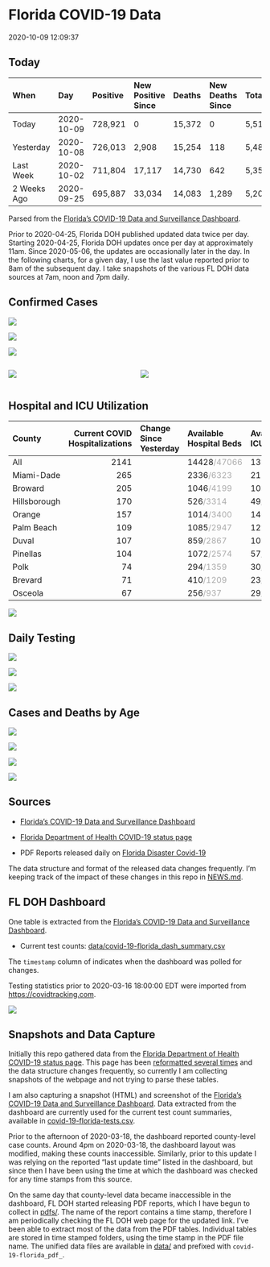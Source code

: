 Florida COVID-19 Data
================
2020-10-09 12:09:37

## Today

| When        | Day        | Positive | New Positive Since | Deaths | New Deaths Since | Total     |
| :---------- | :--------- | :------- | :----------------- | :----- | :--------------- | :-------- |
| Today       | 2020-10-09 | 728,921  | 0                  | 15,372 | 0                | 5,518,162 |
| Yesterday   | 2020-10-08 | 726,013  | 2,908              | 15,254 | 118              | 5,489,758 |
| Last Week   | 2020-10-02 | 711,804  | 17,117             | 14,730 | 642              | 5,351,521 |
| 2 Weeks Ago | 2020-09-25 | 695,887  | 33,034             | 14,083 | 1,289            | 5,205,994 |

Parsed from the [Florida’s COVID-19 Data and Surveillance
Dashboard](https://fdoh.maps.arcgis.com/apps/opsdashboard/index.html#/8d0de33f260d444c852a615dc7837c86).

Prior to 2020-04-25, Florida DOH published updated data twice per day.
Starting 2020-04-25, Florida DOH updates once per day at approximately
11am. Since 2020-05-06, the updates are occasionally later in the day.
In the following charts, for a given day, I use the last value reported
prior to 8am of the subsequent day. I take snapshots of the various FL
DOH data sources at 7am, noon and 7pm daily.

## Confirmed Cases

![](plots/covid-19-florida-daily-test-changes.png)

![](plots/covid-19-florida-deaths-by-day.png)

![](plots/covid-19-florida-county-top-6.png)

<div class="columns">

<div class="column is-full-mobile">

![](plots/covid-19-florida-testing.png)

</div>

<div class="column is-full-mobile">

![](plots/covid-19-florida-total-positive.png)

</div>

</div>

## Hospital and ICU Utilization

| County       | Current COVID Hospitalizations | Change Since Yesterday | Available Hospital Beds                      | Available ICU Beds                         |
| :----------- | -----------------------------: | :--------------------- | :------------------------------------------- | :----------------------------------------- |
| All          |                           2141 |                        | 14428<span style="color: #aaa">/47066</span> | 1319<span style="color: #aaa">/4735</span> |
| Miami-Dade   |                            265 |                        | 2336<span style="color: #aaa">/6323</span>   | 215<span style="color: #aaa">/734</span>   |
| Broward      |                            205 |                        | 1046<span style="color: #aaa">/4199</span>   | 102<span style="color: #aaa">/363</span>   |
| Hillsborough |                            170 |                        | 526<span style="color: #aaa">/3314</span>    | 49<span style="color: #aaa">/331</span>    |
| Orange       |                            157 |                        | 1014<span style="color: #aaa">/3400</span>   | 146<span style="color: #aaa">/258</span>   |
| Palm Beach   |                            109 |                        | 1085<span style="color: #aaa">/2947</span>   | 121<span style="color: #aaa">/281</span>   |
| Duval        |                            107 |                        | 859<span style="color: #aaa">/2867</span>    | 109<span style="color: #aaa">/327</span>   |
| Pinellas     |                            104 |                        | 1072<span style="color: #aaa">/2574</span>   | 57<span style="color: #aaa">/232</span>    |
| Polk         |                             74 |                        | 294<span style="color: #aaa">/1359</span>    | 30<span style="color: #aaa">/138</span>    |
| Brevard      |                             71 |                        | 410<span style="color: #aaa">/1209</span>    | 23<span style="color: #aaa">/142</span>    |
| Osceola      |                             67 |                        | 256<span style="color: #aaa">/937</span>     | 29<span style="color: #aaa">/98</span>     |

![](plots/covid-19-florida-icu-usage.png)

## Daily Testing

![](plots/covid-19-florida-tests-per-case.png)

<!-- ![](plots/covid-19-florida-change-new-cases.png) -->

![](plots/covid-19-florida-tests-percent-positive.png)

![](plots/covid-19-florida-test-and-case-growth.png)

## Cases and Deaths by Age

![](plots/covid-19-florida-weekly-events-by-age.png)

![](plots/covid-19-florida-age.png)

![](plots/covid-19-florida-age-deaths.png)

![](plots/covid-19-florida-age-sex.png)

## Sources

  - [Florida’s COVID-19 Data and Surveillance
    Dashboard](https://fdoh.maps.arcgis.com/apps/opsdashboard/index.html#/8d0de33f260d444c852a615dc7837c86)

  - [Florida Department of Health COVID-19 status
    page](http://www.floridahealth.gov/diseases-and-conditions/COVID-19/)

  - PDF Reports released daily on [Florida Disaster
    Covid-19](http://www.floridahealth.gov/diseases-and-conditions/COVID-19/)

The data structure and format of the released data changes frequently.
I’m keeping track of the impact of these changes in this repo in
[NEWS.md](NEWS.md).

## FL DOH Dashboard

One table is extracted from the [Florida’s COVID-19 Data and
Surveillance
Dashboard](https://fdoh.maps.arcgis.com/apps/opsdashboard/index.html#/8d0de33f260d444c852a615dc7837c86).

  - Current test counts:
    [data/covid-19-florida\_dash\_summary.csv](data/covid-19-florida_dash_summary.csv)

The `timestamp` column of indicates when the dashboard was polled for
changes.

Testing statistics prior to 2020-03-16 18:00:00 EDT were imported from
<https://covidtracking.com>.

![](screenshots/fodh_maps_arcgis_com__apps__opsdashboard.png)

## Snapshots and Data Capture

Initially this repo gathered data from the [Florida Department of Health
COVID-19 status
page](http://www.floridahealth.gov/diseases-and-conditions/COVID-19/).
This page has been [reformatted several
times](screenshots/floridahealth_gov__diseases-and-conditions__COVID-19.png)
and the data structure changes frequently, so currently I am collecting
snapshots of the webpage and not trying to parse these tables.

I am also capturing a snapshot (HTML) and screenshot of the [Florida’s
COVID-19 Data and Surveillance
Dashboard](https://fdoh.maps.arcgis.com/apps/opsdashboard/index.html#/8d0de33f260d444c852a615dc7837c86).
Data extracted from the dashboard are currently used for the current
test count summaries, available in
[covid-19-florida-tests.csv](covid-19-florida-tests.csv).

Prior to the afternoon of 2020-03-18, the dashboard reported
county-level case counts. Around 4pm on 2020-03-18, the dashboard layout
was modified, making these counts inaccessible. Similarly, prior to this
update I was relying on the reported “last update time” listed in the
dashboard, but since then I have been using the time at which the
dashboard was checked for any time stamps from this source.

On the same day that county-level data became inaccessible in the
dashboard, FL DOH started releasing PDF reports, which I have begun to
collect in [pdfs/](pdfs/). The name of the report contains a time stamp,
therefore I am periodically checking the FL DOH web page for the updated
link. I’ve been able to extract most of the data from the PDF tables.
Individual tables are stored in time stamped folders, using the time
stamp in the PDF file name. The unified data files are available in
[data/](data/) and prefixed with `covid-19-florida_pdf_`.

